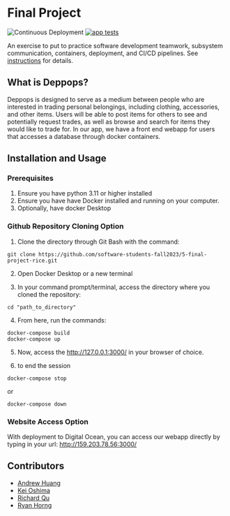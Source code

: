 # Final Project
![Continuous Deployment](https://github.com/software-students-fall2023/5-final-project-rice/actions/workflows/build.yml/badge.svg)
[![app tests](https://github.com/software-students-fall2023/5-final-project-rice/actions/workflows/app-test.yml/badge.svg)](https://github.com/software-students-fall2023/5-final-project-rice/actions/workflows/app-test.yml)

An exercise to put to practice software development teamwork, subsystem communication, containers, deployment, and CI/CD pipelines. See [instructions](./instructions.md) for details.

## What is Deppops?

Deppops is designed to serve as a medium between people who are interested in trading personal belongings, including clothing, accessories, and other items. Users will be able to post items for others to see and potentially request trades, as well as browse and search for items they would like to trade for. In our app, we have a front end webapp for users that accesses a database through docker containers.

## Installation and Usage

### Prerequisites
1. Ensure you have python 3.11 or higher installed 
2. Ensure you have have Docker installed and running on your computer.
3. Optionally, have docker Desktop 

### Github Repository Cloning Option
1. Clone the directory through Git Bash with the command:

```
git clone https://github.com/software-students-fall2023/5-final-project-rice.git
```

2. Open Docker Desktop or a new terminal 

3. In your command prompt/terminal, access the directory where you cloned the repository:
```
cd "path_to_directory"
```

4. From here, run the commands:
```
docker-compose build
docker-compose up
```
5. Now, access the http://127.0.0.1:3000/ in your browser of choice.

6. to end the session 
```
docker-compose stop
```
or 
```
docker-compose down
```

### Website Access Option

With deployment to Digital Ocean, you can access our webapp directly by typing in your url: http://159.203.78.56:3000/

## Contributors

- [Andrew Huang](https://github.com/andrew0022)
- [Kei Oshima](https://github.com/KeiOshima)
- [Richard Qu](https://github.com/kingslayerrq)
- [Ryan Horng](https://github.com/Ryan-Horng)